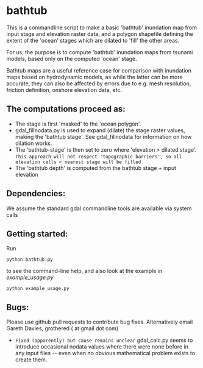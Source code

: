 bathtub
============

This is a commandline script to make a basic 'bathtub' inundation map from input stage and elevation raster data, and a polygon shapefile defining the extent of the 'ocean' stages which are dilated to 'fill' the other areas.

For us, the purpose is to compute 'bathtub' inundation maps from tsunami models, based only on the
computed 'ocean' stage. 

Bathtub maps are a useful reference case for comparison with inundation maps based on hydrodynamic models, as while the latter can be more accurate, they can also be affected by errors due to e.g. mesh resolution, friction definition, onshore elevation data, etc.

The computations proceed as:
----------------------------
* The stage is first 'masked' to the 'ocean polygon'.
* gdal_fillnodata.py is used to expand (dilate) the stage raster values, making the 'bathtub stage'. See gdal_fillnodata for information on how dilation works.
* The 'bathtub-stage' is then set to zero where 'elevation > dilated stage'. ``` This approach will not respect 'topographic barriers', so all elevation cells < nearest stage will be filled ```
* The 'bathtub depth' is computed from the bathtub stage + input elevation

Dependencies: 
-------------
We assume the standard gdal commandline tools are available via system calls

Getting started:
----------------
Run

    python bathtub.py
to see the command-line help, and also look at the example in *example_usage.py*

    python example_usage.py

Bugs:
----
Please use github pull requests to contribute bug fixes. Alternatively email Gareth Davies, grothered ( at gmail dot com)

* ```Fixed (apparently) but cause remains unclear``` gdal_calc.py seems to introduce occasional nodata values where there were none before in any input files -- even when no obvious mathematical problem exists to create them. 
